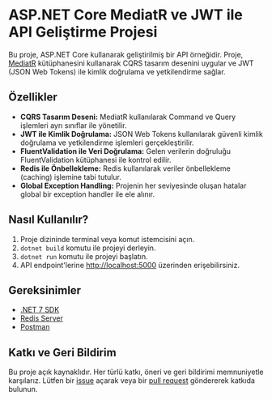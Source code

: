 
<!DOCTYPE html>
<html lang="en">
<head>
    <meta charset="UTF-8">
    <meta name="viewport" content="width=device-width, initial-scale=1.0">
    
</head>
<body>

<h1>ASP.NET Core MediatR ve JWT ile API Geliştirme Projesi</h1>

<p>Bu proje, ASP.NET Core kullanarak geliştirilmiş bir API örneğidir. Proje, <a href="https://github.com/jbogard/MediatR">MediatR</a> kütüphanesini kullanarak CQRS tasarım desenini uygular ve JWT (JSON Web Tokens) ile kimlik doğrulama ve yetkilendirme sağlar.</p>

<h2>Özellikler</h2>

<ul>
    <li><strong>CQRS Tasarım Deseni:</strong> MediatR kullanılarak Command ve Query işlemleri ayrı sınıflar ile yönetilir.</li>
    <li><strong>JWT ile Kimlik Doğrulama:</strong> JSON Web Tokens kullanılarak güvenli kimlik doğrulama ve yetkilendirme işlemleri gerçekleştirilir.</li>
    <li><strong>FluentValidation ile Veri Doğrulama:</strong> Gelen verilerin doğruluğu FluentValidation kütüphanesi ile kontrol edilir.</li>
    <li><strong>Redis ile Önbellekleme:</strong> Redis kullanılarak veriler önbellekleme (caching) işlemine tabi tutulur.</li>
    <li><strong>Global Exception Handling:</strong> Projenin her seviyesinde oluşan hatalar global bir exception handler ile ele alınır.</li>
</ul>

<h2>Nasıl Kullanılır?</h2>

<ol>
    <li>Proje dizininde terminal veya komut istemcisini açın.</li>
    <li><code>dotnet build</code> komutu ile projeyi derleyin.</li>
    <li><code>dotnet run</code> komutu ile projeyi başlatın.</li>
    <li>API endpoint'lerine <a href="http://localhost:5000">http://localhost:5000</a> üzerinden erişebilirsiniz.</li>
</ol>

<h2>Gereksinimler</h2>

<ul>
    <li><a href="https://dotnet.microsoft.com/download/dotnet/5.0">.NET 7 SDK</a></li>
    <li><a href="https://redis.io/download">Redis Server</a></li>
    <li><a href="https://www.postman.com/">Postman</a></li>
</ul>

<h2>Katkı ve Geri Bildirim</h2>

<p>Bu proje açık kaynaklıdır. Her türlü katkı, öneri ve geri bildirimi memnuniyetle karşılarız. Lütfen bir <a href="https://github.com/yourusername/yourrepository/issues">issue</a> açarak veya bir <a href="https://github.com/yourusername/yourrepository/pulls">pull request</a> göndererek katkıda bulunun.</p>

</body>
</html>
